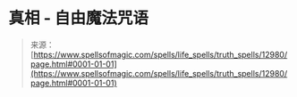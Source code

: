 <!--yml

category: 未分类

date: 2024-06-12 18:51:03

-->

# 真相 - 自由魔法咒语

> 来源：[https://www.spellsofmagic.com/spells/life_spells/truth_spells/12980/page.html#0001-01-01](https://www.spellsofmagic.com/spells/life_spells/truth_spells/12980/page.html#0001-01-01)
